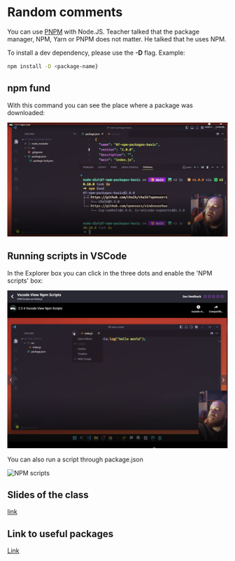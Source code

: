 # Random comments

You can use [PNPM](https://pnpm.io/pt/) with Node.JS. Teacher talked that the package manager, NPM, Yarn or PNPM does not matter. He talked that he uses NPM.

To install a dev dependency, please use the **-D** flag. Example:

```sh
npm install -D <package-name}
```


## npm fund

With this command you can see the place where a package was downloaded:

![npm fund](images/npm-fund.png)


## Running scripts in VSCode

In the Explorer box you can click in the three dots and enable the 'NPM scripts' box:

![NPM scripts](images/running-npm-scripts-through-its-box.png)

You can also run a script through package.json

![NPM scripts](images/runnning-npm-scripts-through-package-json.png)


## Slides of the class

[link](https://hermes.dio.me/files/assets/a684aca0-7cf3-4a7b-9c29-f68d085f4009.pptx)


## Link to useful packages

[Link](https://firebearstudio.com/blog/node-js-command-line-apps-utilities.html)

